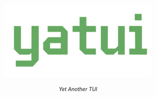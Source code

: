 <p align="center">
  <img src="images/logo.png" alt=""  width="400"/>
</p>
<h6><p align="center">
     Yet Another TUI
</p></h6>

